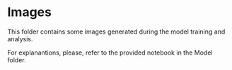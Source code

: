 # Images
This folder contains some images generated during the model training and analysis.

For explanantions, please, refer to the provided notebook in the Model folder.